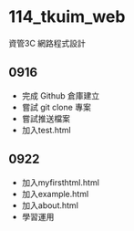 # 114_tkuim_web
資管3C 網路程式設計

## 0916
- 完成 Github 倉庫建立
- 嘗試 git clone 專案
- 嘗試推送檔案
- 加入test.html

## 0922
- 加入myfirsthtml.html
- 加入example.html
- 加入about.html
- 學習運用<title>：分頁標題
- <img>：加入照片,需設定 src 路徑
- <br>：換行,只需要一個,不用包住
- <a>：建立超連結